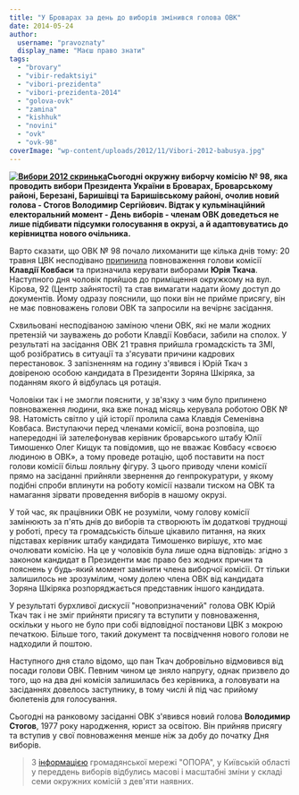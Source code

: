 ```yaml
---
title: "У Броварах за день до виборів змінився голова ОВК"
date: 2014-05-24
author: 
  username: "pravoznaty"
  display_name: "Маєш право знати"
tags: 
  - "brovary"
  - "vibir-redaktsiyi"
  - "vibori-prezidenta"
  - "vibori-prezidenta-2014"
  - "golova-ovk"
  - "zamina"
  - "kishhuk"
  - "novini"
  - "ovk"
  - "ovk-98"
coverImage: "wp-content/uploads/2012/11/Vibori-2012-babusya.jpg"
---
```


**[![Вибори 2012 скринька](https://mpz.brovary.org/wp-content/uploads/2012/08/Vibori-2012-skrinka.jpg)](https://mpz.brovary.org/wp-content/uploads/2012/08/Vibori-2012-skrinka.jpg)Сьогодні окружну виборчу комісію № 98, яка проводить вибори Президента України в Броварах, Броварському районі, Березані, Баришівці та Баришівському районі, очолив новий голова - Стогов Володимир Сергійович. Відтак у кульмінаційний електоральний момент - День виборів - членам ОВК доведеться не лише підбивати підсумки голосування в окрузі, а й адаптовуватись до керівництва нового очільника.**

Варто сказати, що ОВК № 98 почало лихоманити ще кілька днів тому: 20 травня ЦВК несподівано [припинила](https://cvk.gov.ua/pls/acts/getd?id=37555&ptext=%B9+98) повноваження голови комісії **Клавдії Ковбаси** та призначила керувати виборами **Юрія Ткача**. Наступного дня чоловік прийшов до приміщення окружкому на вул. Кірова, 92 (Центр зайнятості) та став вимагати надати йому доступ до документів. Йому одразу пояснили, що поки він не прийме присягу, він не має повноважень голови ОВК та запросили на вечірнє засідання.

Схвильовані несподіваною заміною члени ОВК, які не мали жодних претензій чи зауважень до роботи Клавдії Ковбаси, забили на сполох. У результаті на засідання ОВК 21 травня прийшла громадскість та ЗМІ, щоб розібратись в ситуації та з'ясувати причини кадрових перестановок. З запізненням на годину з'явився і Юрій Ткач з довіреною особою кандидата в Президенти Зоряна Шкіряка, за поданням якого й відбулась ця ротація.

Чоловіки так і не змогли пояснити, у зв'язку з чим було припинено повноваження людини, яка вже понад місяць керувала роботою ОВК № 98. Натомість світло у цій історії пролила сама Клавдія Семенівна Ковбаса. Виступаючи перед членами комісії, вона розповіла, що напередодні їй зателефонував керівник броварського штабу Юлії Тимошенко Олег Кищук та повідомив, що не вважає Ковбасу «своєю людиною в ОВК», а тому проведе ротацію, щоб поставити на пост голови комісії більш лояльну фігуру. З цього приводу члени комісії прямо на засіданні прийняли звернення до генпрокуратури, у якому подібні спроби вплинути на роботу комісії назвали тиском на ОВК та намагання зірвати проведення виборів в нашому окрузі.

У той час, як працівники ОВК не розуміли, чому голову комісії замінюють за п'ять днів до виборів та створюють їм додаткові труднощі у роботі, пресу та громадськість більше цікавило питання, на яких підставах керівник штабу кандидата Тимошенко вирішує, хто має очолювати комісію. На це у чоловіків була лише одна відповідь: згідно з законом кандидат в Президенти має право без жодних причин та пояснень у будь-який момент замінити члена виборчої комісїі. От тільки залишилось не зрозумілим, чому долею члена ОВК від кандидата Зоряна Шкіряка розпоряджається представник іншого кандидата.

У результаті бурхливої дискусії "новопризначений" голова ОВК Юрій Ткач так і не зміг прийняти присягу та вступити у повноваження, оскільки у нього не було при собі відповідної постанови ЦВК з мокрою печаткою. Більше того, такий документ та посвідчення нового голови не надходили й поштою.

Наступного дня стало відомо, що пан Ткач добровільно відмовився від посади голови ОВК. Певним чином це зняло напругу, однак призвело до того, що на два дні комісія залишилась без керівника, а головувати на засіданнях довелось заступнику, в тому числі й під час прийому бюлетенів для голосування.

Сьогодні на ранковому засіданні ОВК з'явився новий голова **Володимир Стогов**, 1977 року народження, юрист за освітою. Він прийняв присягу та вступив у свої повноваження менше ніж за добу до початку Дня виборів.

> З [інформацією](https://oporaua.org/news/5485-u-kyjivskij-oblasti-v-semy-ovk-z-deva39jaty--zminy-u-skladi-komisij) громадянської мережі "ОПОРА", у Київській області у переддень виборів відбулись масові і масштабні зміни у складі семи окружних комісій з дев'яти наявних.
